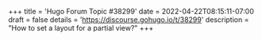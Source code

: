 +++
title = 'Hugo Forum Topic #38299'
date = 2022-04-22T08:15:11-07:00
draft = false
details = 'https://discourse.gohugo.io/t/38299'
description = "How to set a layout for a partial view?"
+++
